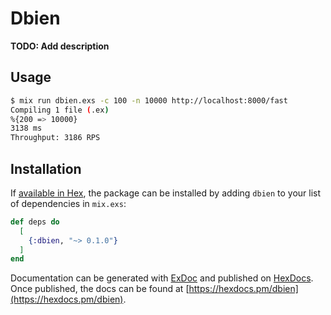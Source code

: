 # Dbien

**TODO: Add description**
## Usage

```sh
$ mix run dbien.exs -c 100 -n 10000 http://localhost:8000/fast
Compiling 1 file (.ex)
%{200 => 10000}
3138 ms
Throughput: 3186 RPS
```

## Installation

If [available in Hex](https://hex.pm/docs/publish), the package can be installed
by adding `dbien` to your list of dependencies in `mix.exs`:

```elixir
def deps do
  [
    {:dbien, "~> 0.1.0"}
  ]
end
```

Documentation can be generated with [ExDoc](https://github.com/elixir-lang/ex_doc)
and published on [HexDocs](https://hexdocs.pm). Once published, the docs can
be found at [https://hexdocs.pm/dbien](https://hexdocs.pm/dbien).

